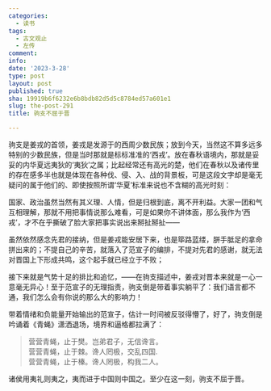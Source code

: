 ```yaml
---
categories:
  - 读书
tags:
  - 古文观止
  - 左传
comment: 
info: 
date: '2023-3-28'
type: post
layout: post
published: true
sha: 19919b6f6232e6b8bdb82d5d5c8784ed57a601e1
slug: the-post-291
title: 驹支不屈于晋

---
```

驹支是姜戎的首领，姜戎是发源于的西周少数民族；放到今天，当然这不算多远多特别的少数民族，但是当时那就是标标准准的‘西戎’。放在春秋语境内，那就是妥妥的内华夏远夷狄的‘夷狄’之属；比起经常还有高光的楚，他们在春秋以及诸传里的存在感多半也就是体现在各种伐、侵、入、战的背景板，可是这段文字却是毫无疑问的属于他们的、即使按照所谓‘华夏’标准来说也不含糊的高光时刻：

国家、政治虽然当然有其义理、人情，但是归根到底，离不开利益。大家一团和气互相理解，那就不用把事情说那么难看，可是如果你不讲体面，那么我作为‘西戎’，才不在乎撕破了脸大家把事实说出来掰扯掰扯——

虽然依然感念先君的接纳，但是姜戎能安居下来，也是筚路蓝缕，胼手胝足的拿命拼出来的；不提自己的辛苦，就落入了范宣子的编排，不提对先君的感谢，就无法对晋国上下形成共鸣，这个起手就已经立于不败；

接下来就是气势十足的排比和追忆，——在驹支描述中，姜戎对晋本来就是一心一意毫无异心！至于范宣子的无理指责，驹支倒是带着事实躺平了：我们语言都不通，我们怎么会有你说的那么大的影响力！

带着情绪和负能量开始输出的范宣子，估计一时间被反驳得懵了，好了，驹支倒是吟诵着《青蝇》潇洒退场，境界和逼格都拉满了：
<blockquote>
营营青蝇，止于樊。岂弟君子，无信谗言。<br> 
营营青蝇，止于棘。谗人罔极，交乱四国.<br>
营营青蝇，止于榛。谗人罔极，构我二人。 
</blockquote>

诸侯用夷礼则夷之，夷而进于中国则中国之。至少在这一刻，驹支不屈于晋。